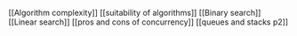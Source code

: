 [[Algorithm complexity]]
[[suitability of algorithms]]
[[Binary search]]
[[Linear search]]
[[pros and cons of concurrency]]
[[queues and stacks p2]]
